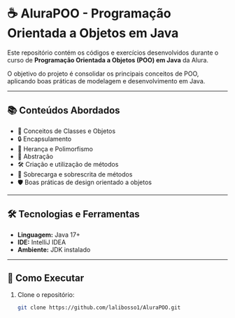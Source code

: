 # ☕ AluraPOO - Programação Orientada a Objetos em Java

Este repositório contém os códigos e exercícios desenvolvidos durante o curso de **Programação Orientada a Objetos (POO) em Java** da Alura.

O objetivo do projeto é consolidar os principais conceitos de POO, aplicando boas práticas de modelagem e desenvolvimento em Java.

---

## 📚 Conteúdos Abordados

- 🧩 Conceitos de Classes e Objetos
- 🔒 Encapsulamento
- 🧬 Herança e Polimorfismo
- 📜 Abstração
- 🛠 Criação e utilização de métodos
- 🎯 Sobrecarga e sobrescrita de métodos
- 🛡️ Boas práticas de design orientado a objetos

---

## 🛠 Tecnologias e Ferramentas

- **Linguagem:** Java 17+ 
- **IDE:** IntelliJ IDEA 
- **Ambiente:** JDK instalado

---

## 🚀 Como Executar

1. Clone o repositório:
   ```bash
   git clone https://github.com/lalibosso1/AluraPOO.git

